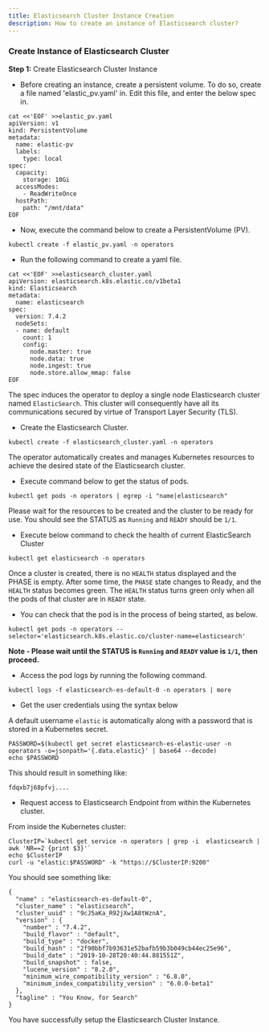 ```yaml
---
title: Elasticsearch Cluster Instance Creation
description: How to create an instance of Elasticsearch cluster?
---
```


### Create Instance of Elasticsearch Cluster

**Step 1:** Create Elasticsearch Cluster Instance

- Before creating an instance, create a persistent volume. To do so, create a file named 'elastic_pv.yaml' in. Edit this file, and enter the below spec in.

```execute
cat <<'EOF' >>elastic_pv.yaml
apiVersion: v1
kind: PersistentVolume
metadata:
  name: elastic-pv
  labels:
    type: local
spec:  
  capacity:
    storage: 10Gi
  accessModes:
    - ReadWriteOnce
  hostPath:
    path: "/mnt/data"
EOF
```

- Now, execute the command below to create a PersistentVolume (PV).

```execute
kubectl create -f elastic_pv.yaml -n operators
```

- Run the following command to create a yaml file.

```execute
cat <<'EOF' >>elasticsearch_cluster.yaml
apiVersion: elasticsearch.k8s.elastic.co/v1beta1
kind: Elasticsearch
metadata:
  name: elasticsearch
spec:
  version: 7.4.2
  nodeSets:
  - name: default
    count: 1
    config:
      node.master: true
      node.data: true
      node.ingest: true
      node.store.allow_mmap: false
EOF
```

The spec induces the operator to deploy a single node Elasticsearch cluster named `ElasticSearch`. This cluster will consequently have all its communications secured by virtue of Transport Layer Security (TLS).

- Create the Elasticsearch Cluster.

```execute
kubectl create -f elasticsearch_cluster.yaml -n operators
```

The operator automatically creates and manages Kubernetes resources to achieve the desired state of the Elasticsearch cluster. 

-  Execute command below to get the status of pods.

```execute
kubectl get pods -n operators | egrep -i "name|elasticsearch"
```

Please wait for the resources to be created and the cluster to be ready for use. You should see the STATUS as `Running` and `READY` should be `1/1`.

-  Execute below command to check the health of current ElasticSearch Cluster

```execute
kubectl get elasticsearch -n operators
```

Once a cluster is created, there is no `HEALTH` status displayed and the PHASE is empty. After some time, the `PHASE` state changes to Ready, and the `HEALTH` status becomes green. The `HEALTH` status turns green only when all the pods of that cluster are in `READY` state.

- You can check that the pod is in the process of being started, as below. 

```execute
kubectl get pods -n operators --selector='elasticsearch.k8s.elastic.co/cluster-name=elasticsearch'
```

**Note - Please wait until the STATUS is `Running` and `READY` value is `1/1`, then proceed.**

- Access the pod logs by running the following command. 
 
```execute
kubectl logs -f elasticsearch-es-default-0 -n operators | more
```


* Get the user credentials using the syntax below

A default username `elastic` is automatically along with a password that is stored in a Kubernetes secret.

```execute
PASSWORD=$(kubectl get secret elasticsearch-es-elastic-user -n operators -o=jsonpath='{.data.elastic}' | base64 --decode)
echo $PASSWORD
```
This should result in something like:

```
fdqxb7j68pfvj....
```

- Request access to Elasticsearch Endpoint from within the Kubernetes cluster.

From inside the Kubernetes cluster:

```execute
ClusterIP=`kubectl get service -n operators | grep -i  elasticsearch | awk 'NR==2 {print $3}'`
echo $ClusterIP
curl -u "elastic:$PASSWORD" -k "https://$ClusterIP:9200"
```

You should see something like:

```
{
  "name" : "elasticsearch-es-default-0",
  "cluster_name" : "elasticsearch",
  "cluster_uuid" : "9cJ5aKa_R92jXw1A8tWznA",
  "version" : {
    "number" : "7.4.2",
    "build_flavor" : "default",
    "build_type" : "docker",
    "build_hash" : "2f90bbf7b93631e52bafb59b3b049cb44ec25e96",
    "build_date" : "2019-10-28T20:40:44.881551Z",
    "build_snapshot" : false,
    "lucene_version" : "8.2.0",
    "minimum_wire_compatibility_version" : "6.8.0",
    "minimum_index_compatibility_version" : "6.0.0-beta1"
  },
  "tagline" : "You Know, for Search"
}

```

You have successfully setup the Elasticsearch Cluster Instance.